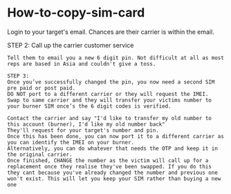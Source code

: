 # How-to-copy-sim-card


Login to your target's email. Chances are their carrier is within the email.

STEP 2:
Call up the carrier customer service

    Tell them to email you a new 6 digit pin. Not difficult at all as most reps are based in Asia and couldn't give a toss.

    STEP 3:
    Once you’ve successfully changed the pin, you now need a second SIM pre paid or post paid.
    DO NOT port to a different carrier or they will request the IMEI.
    Swap to same carrier and they will transfer your victims number to your burner SIM once’s the 6 digit codes is verified.

    Contact the carrier and say "I'd like to transfer my old number to this account (burner), I'd like my old number back"
    They'll request for your target's number and pin.
    Once this has been done, you can now port it to a different carrier as you can identify the IMEI on your burner.
    Alternatively, you can do whatever that needs the OTP and keep it in the original carrier.
    Once finished, CHANGE the number as the victim will call up for a replacement once they realise they've been swapped. If you do this they cant because you've already changed the number and previous one won't exist. This will let you keep your SIM rather than buying a new
    one
